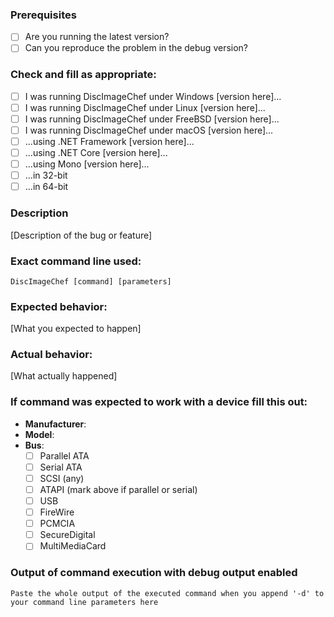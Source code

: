 ### Prerequisites

* [ ] Are you running the latest version?
* [ ] Can you reproduce the problem in the debug version?

### Check and fill as appropriate:
* [ ] I was running DiscImageChef under Windows [version here]...
* [ ] I was running DiscImageChef under Linux [version here]...
* [ ] I was running DiscImageChef under FreeBSD [version here]...
* [ ] I was running DiscImageChef under macOS [version here]...
* [ ] ...using .NET Framework [version here]...
* [ ] ...using .NET Core [version here]...
* [ ] ...using Mono [version here]...
* [ ] ...in 32-bit
* [ ] ...in 64-bit

### Description

[Description of the bug or feature]

### Exact command line used:

`DiscImageChef [command] [parameters]`

### Expected behavior:
[What you expected to happen]

### Actual behavior:
[What actually happened]

### If command was expected to work with a device fill this out:

* **Manufacturer**:
* **Model**:
* **Bus**:
    * [ ] Parallel ATA
    * [ ] Serial ATA
    * [ ] SCSI (any)
    * [ ] ATAPI (mark above if parallel or serial)
    * [ ] USB
    * [ ] FireWire
    * [ ] PCMCIA
    * [ ] SecureDigital
    * [ ] MultiMediaCard
    
### Output of command execution with debug output enabled
```
Paste the whole output of the executed command when you append '-d' to your command line parameters here
```